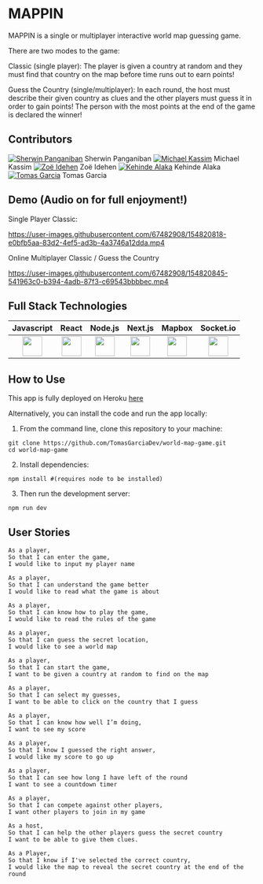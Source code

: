 # MAPPIN

MAPPIN is a single or multiplayer interactive world map guessing game.

There are two modes to the game:

Classic (single player): The player is given a country at random and they must find that country on the map before time runs out to earn points!

Guess the Country (single/multiplayer): In each round, the host must describe their given country as clues and the other players must guess it in order to gain points! The person with the most points at the end of the game is declared the winner!

## Contributors

[![Sherwin Panganiban](https://img.icons8.com/nolan/25/github.png)](https://github.com/sherwingp) Sherwin Panganiban [![Michael Kassim](https://img.icons8.com/nolan/25/github.png)](https://github.com/Fadaka) Michael Kassim [![Zoë Idehen](https://img.icons8.com/nolan/25/github.png)](https://github.com/zidehen) Zoë Idehen [![Kehinde Alaka](https://img.icons8.com/nolan/25/github.png)](https://github.com/Alaka-K) Kehinde Alaka [![Tomas Garcia](https://img.icons8.com/nolan/25/github.png)](https://github.com/TomasGarciaDev) Tomas Garcia  

## Demo (Audio on for full enjoyment!)

Single Player Classic:


https://user-images.githubusercontent.com/67482908/154820818-e0bfb5aa-83d2-4ef5-ad3b-4a3746a12dda.mp4

Online Multiplayer Classic / Guess the Country


https://user-images.githubusercontent.com/67482908/154820845-541963c0-b394-4adb-87f3-c69543bbbbec.mp4

## Full Stack Technologies

| Javascript | React| Node.js | Next.js | Mapbox | Socket.io |
| --- | --- | --- | --- | --- | --- |
| <div align="center"><img src='https://upload.wikimedia.org/wikipedia/commons/6/6a/JavaScript-logo.png' height='40px' /></div> | <div align="center"><img src='https://upload.wikimedia.org/wikipedia/commons/thumb/a/a7/React-icon.svg/512px-React-icon.svg.png?20220125121207' height='40px' /></div> | <div align="center"><img src='https://nodejs.org/static/images/logos/nodejs-new-pantone-black.svg' height='40px' /></div>  | <div align="center"><img src='https://upload.wikimedia.org/wikipedia/commons/thumb/8/8e/Nextjs-logo.svg/800px-Nextjs-logo.svg.png' height='40px' /></div> | <div align="center"><img src='https://cdn.dribbble.com/users/126602/screenshots/3446916/media/fa9d65d20dda60f127735ae820e8ae8e.jpg?compress=1&resize=400x300&vertical=top' height='40px' /></div> | <div align="center"><img src='https://cdn.worldvectorlogo.com/logos/socket-io-1.svg' height='40px' /></div> |

## How to Use

This app is fully deployed on Heroku [here](https://mappin-game.herokuapp.com/)

Alternatively, you can install the code and run the app locally:

1. From the command line, clone this repository to your machine:

```
git clone https://github.com/TomasGarciaDev/world-map-game.git
cd world-map-game
```

2. Install dependencies:
```
npm install #(requires node to be installed)
```

3. Then run the development server:
```
npm run dev
```

## User Stories

```
As a player,
So that I can enter the game,
I would like to input my player name
```

```
As a player,
So that I can understand the game better
I would like to read what the game is about
```

```
As a player,
So that I can know how to play the game,
I would like to read the rules of the game
```

```
As a player,
So that I can guess the secret location,
I would like to see a world map
```

```
As a player,
So that I can start the game,
I want to be given a country at random to find on the map
```

```
As a player, 
So that I can select my guesses,
I want to be able to click on the country that I guess
```

```
As a player, 
So that I can know how well I’m doing,
I want to see my score
```

```
As a player, 
So that I know I guessed the right answer, 
I would like my score to go up
```

```
As a player,
So that I can see how long I have left of the round
I want to see a countdown timer
```

```
As a player,
So that I can compete against other players,
I want other players to join in my game
```

```
As a host,
So that I can help the other players guess the secret country
I want to be able to give them clues.
```

```
As a Player,
So that I know if I've selected the correct country,
I would like the map to reveal the secret country at the end of the round
```

